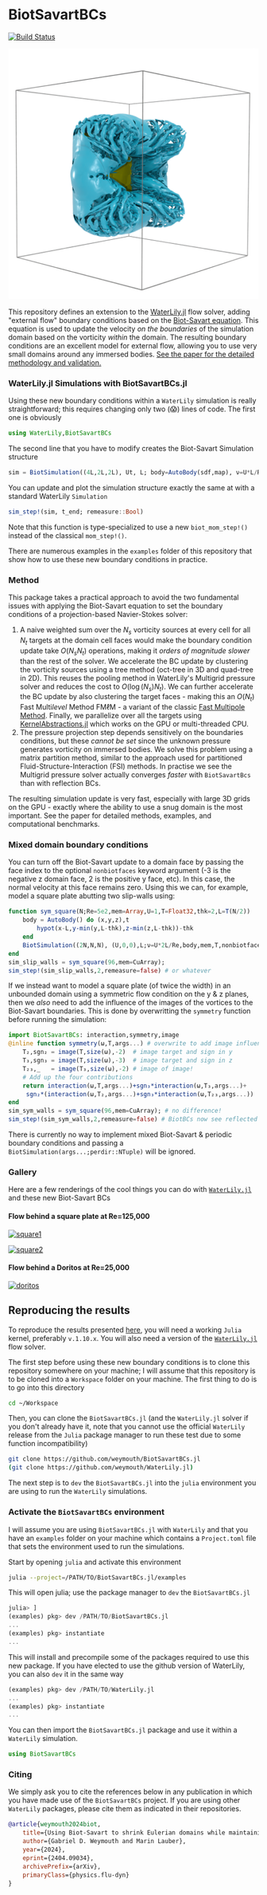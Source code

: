 # BiotSavartBCs

[![Build Status](https://github.com/weymouth/BiotSavartBCs.jl/actions/workflows/CI.yml/badge.svg?branch=master)](https://github.com/weymouth/BiotSavartBCs.jl/actions/workflows/CI.yml?query=branch%3Amaster)

![disk](tex/fig/disk_high_re_7.png)

This repository defines an extension to the [WaterLily.jl](https://github.com/WaterLily-jl/WaterLily.jl) flow solver, adding "external flow" boundary conditions based on the [Biot-Savart equation](https://en.wikipedia.org/wiki/Biot%E2%80%93Savart_law#Aerodynamics_applications). This equation is used to update the velocity *on the boundaries* of the simulation domain based on the vorticity *within* the domain. The resulting boundary conditions are an excellent model for external flow, allowing you to use very small domains around any immersed bodies. [See the paper for the detailed methodology and validation.](https://physics.paperswithcode.com/paper/using-biot-savart-to-shrink-eulerian-domains)

### WaterLily.jl Simulations with BiotSavartBCs.jl

Using these new boundary conditions within a `WaterLily` simulation is really straightforward; this requires changing only two (😱) lines of code. The first one is obviously

```julia
using WaterLily,BiotSavartBCs
```
The second line that you have to modify creates the Biot-Savart Simulation structure
```julia
sim = BiotSimulation((4L,2L,2L), Ut, L; body=AutoBody(sdf,map), ν=U*L/Re, T, mem=CUDA.CuArray)
```
You can update and plot the simulation structure exactly the same at with a standard WaterLily `Simulation`
```julia
sim_step!(sim, t_end; remeasure::Bool)
```
Note that this function is type-specialized to use a new `biot_mom_step!()` instead of the classical `mom_step!()`.

There are numerous examples in the `examples` folder of this repository that show how to use these new boundary conditions in practice.

### Method

This package takes a practical approach to avoid the two fundamental issues with applying the Biot-Savart equation to set the boundary conditions of a projection-based Navier-Stokes solver: 
 1. A naive weighted sum over the $N_s$ vorticity sources at every cell for all $N_t$ targets at the domain cell faces would make the boundary condition update take $O(N_s N_t)$ operations, making it *orders of magnitude slower* than the rest of the solver. We accelerate the BC update by clustering the vorticity sources using a tree method (oct-tree in 3D and quad-tree in 2D). This reuses the pooling method in WaterLily's Multigrid pressure solver and reduces the cost to $O(\log(N_s) N_t)$. We can further accelerate the BC update by also clustering the target faces - making this an $O(N_t)$ Fast Multi*level* Method FMℓM - a variant of the classic [Fast Multipole Method](https://en.wikipedia.org/wiki/Fast_multipole_method). Finally, we parallelize over all the targets using [KernelAbstractions.jl](https://github.com/JuliaGPU/KernelAbstractions.jl) which works on the GPU or multi-threaded CPU.
 2. The pressure projection step depends sensitively on the boundaries conditions, but these *cannot be set* since the unknown pressure generates vorticity on immersed bodies. We solve this problem using a matrix partition method, similar to the approach used for partitioned Fluid-Structure-Interaction (FSI) methods. In practise we see the Multigrid pressure solver actually converges *faster* with `BiotSavartBcs` than with reflection BCs.

The resulting simulation update is very fast, especially with large 3D grids on the GPU - exactly where the ability to use a snug domain is the most important. See the paper for detailed methods, examples, and computational benchmarks. 

### Mixed domain boundary conditions

You can turn off the Biot-Savart update to a domain face by passing the face index to the optional `nonbiotfaces` keyword argument (-3 is the negative z domain face, 2 is the positive y face, etc). In this case, the normal velocity at this face remains zero. Using this we can, for example, model a square plate abutting two slip-walls using:
```julia
function sym_square(N;Re=5e2,mem=Array,U=1,T=Float32,thk=2,L=T(N/2))
    body = AutoBody() do (x,y,z),t
        hypot(x-L,y-min(y,L-thk),z-min(z,L-thk))-thk
    end
    BiotSimulation((2N,N,N), (U,0,0),L;ν=U*2L/Re,body,mem,T,nonbiotfaces=(-2,-3))
end
sim_slip_walls = sym_square(96,mem=CuArray);
sim_step!(sim_slip_walls,2,remeasure=false) # or whatever
```

If we instead want to model a square plate (of twice the width) in an unbounded domain using a symmetric flow condition on the y & z planes, then we _also_ need to add the influence of the images of the vortices to the Biot-Savart boundaries. This is done by overwritting the `symmetry` function before running the simulation:
```julia
import BiotSavartBCs: interaction,symmetry,image
@inline function symmetry(ω,T,args...) # overwrite to add image influences
    T₂,sgn₂ = image(T,size(ω),-2)  # image target and sign in y
    T₃,sgn₃ = image(T,size(ω),-3)  # image target and sign in z
    T₂₃,_   = image(T₃,size(ω),-2) # image of image!
    # Add up the four contributions
    return interaction(ω,T,args...)+sgn₃*interaction(ω,T₃,args...)+
     sgn₂*(interaction(ω,T₂,args...)+sgn₃*interaction(ω,T₂₃,args...))
end
sim_sym_walls = sym_square(96,mem=CuArray); # no difference!
sim_step!(sim_sym_walls,2,remeasure=false) # BiotBCs now see reflected domain
```

There is currently no way to implement mixed Biot-Savart & periodic boundary conditions and passing a `BiotSimulation(args...;perdir::NTuple)` will be ignored.

### Gallery

Here are a few renderings of the cool things you can do with [`WaterLily.jl`](https://github.com/weymouth/WaterLily.jl) and these new Biot-Savart BCs

#### Flow behind a square plate at Re=125,000
[![square1](https://img.youtube.com/vi/CNQqI5rRdug/0.jpg)](https://www.youtube.com/shorts/CNQqI5rRdug)

[![square2](https://img.youtube.com/vi/tbf06uhnAEQ/0.jpg)](https://www.youtube.com/shorts/tbf06uhnAEQ)

#### Flow behind a Doritos at Re=25,000
[![doritos](https://img.youtube.com/vi/spFlx2YW0pg/0.jpg)](https://www.youtube.com/shorts/spFlx2YW0pg)

## Reproducing the results

To reproduce the results presented [here](https://arxiv.org/abs/2404.09034), you will need a working `Julia` kernel, preferably `v.1.10.x`. You will also need a version of the [`WaterLily.jl`](https://github.com/weymouth/WaterLily.jl) flow solver.

The first step before using these new boundary conditions is to clone this repository somewhere on your machine; I will assume that this repository is to be cloned into a `Workspace` folder on your machine. The first thing to do is to go into this directory
```bash
cd ~/Workspace
```
Then, you can clone the `BiotSavartBCs.jl` (and the `WaterLily.jl` solver if you don't already have it, note that you cannot use the official `WaterLily` release from the `Julia` package manager to run these test due to some function incompatibility)
```bash
git clone https://github.com/weymouth/BiotSavartBCs.jl
(git clone https://github.com/weymouth/WaterLily.jl)
```
The next step is to `dev` the `BiotSavartBCs.jl` into the `julia` environment you are using to run the `WaterLily` simulations.

### Activate the `BiotSavartBCs` environment

I will assume you are using `BiotSavartBCs.jl` with `WaterLily` and that you have an `examples` folder on your machine which contains a `Project.toml` file that sets the environment used to run the simulations. 

Start by opening `julia` and activate this environment
```bash
julia --project=/PATH/TO/BiotSavartBCs.jl/examples
```
This will open julia; use the package manager to `dev` the `BiotSavartBCs.jl`
```julia
julia> ]
(examples) pkg> dev /PATH/TO/BiotSavartBCs.jl
...
(examples) pkg> instantiate
...
```
This will install and precompile some of the packages required to use this new package. If you have elected to use the github version of WaterLily, you can also `dev` it in the same way
```julia
(examples) pkg> dev /PATH/TO/WaterLily.jl
...
(examples) pkg> instantiate
...
```
You can then import the `BiotSavartBCs.jl` package and use it within a `WaterLily` simulation.
```julia
using BiotSavartBCs
```

### Citing

We simply ask you to cite the references below in any publication in which you have made use of the `BiotSavartBCs` project. If you are using other `WaterLily` packages, please cite them as indicated in their repositories.

```bibtex
@article{weymouth2024biot,
    title={Using Biot-Savart to shrink Eulerian domains while maintaining or improving external flow accuracy}, 
    author={Gabriel D. Weymouth and Marin Lauber},
    year={2024},
    eprint={2404.09034},
    archivePrefix={arXiv},
    primaryClass={physics.flu-dyn}
}
```
